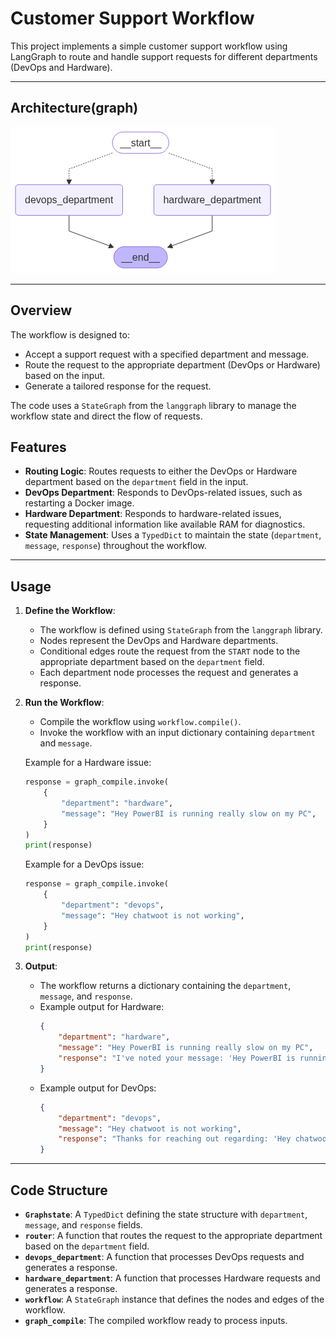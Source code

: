 # Customer Support Workflow

This project implements a simple customer support workflow using LangGraph to route and handle support requests for different departments (DevOps and Hardware).

---

## Architecture(graph)
![Graph](images/graph_conditional.png)

---

## Overview

The workflow is designed to:
- Accept a support request with a specified department and message.
- Route the request to the appropriate department (DevOps or Hardware) based on the input.
- Generate a tailored response for the request.

The code uses a `StateGraph` from the `langgraph` library to manage the workflow state and direct the flow of requests.

## Features

- **Routing Logic**: Routes requests to either the DevOps or Hardware department based on the `department` field in the input.
- **DevOps Department**: Responds to DevOps-related issues, such as restarting a Docker image.
- **Hardware Department**: Responds to hardware-related issues, requesting additional information like available RAM for diagnostics.
- **State Management**: Uses a `TypedDict` to maintain the state (`department`, `message`, `response`) throughout the workflow.

---

## Usage

1. **Define the Workflow**:
   - The workflow is defined using `StateGraph` from the `langgraph` library.
   - Nodes represent the DevOps and Hardware departments.
   - Conditional edges route the request from the `START` node to the appropriate department based on the `department` field.
   - Each department node processes the request and generates a response.

2. **Run the Workflow**:
   - Compile the workflow using `workflow.compile()`.
   - Invoke the workflow with an input dictionary containing `department` and `message`.

   Example for a Hardware issue:
   ```python
   response = graph_compile.invoke(
       {
           "department": "hardware",
           "message": "Hey PowerBI is running really slow on my PC",
       }
   )
   print(response)
   ```

   Example for a DevOps issue:
   ```python
   response = graph_compile.invoke(
       {
           "department": "devops",
           "message": "Hey chatwoot is not working",
       }
   )
   print(response)
   ```

3. **Output**:
   - The workflow returns a dictionary containing the `department`, `message`, and `response`.
   - Example output for Hardware:
     ```json
     {
         "department": "hardware",
         "message": "Hey PowerBI is running really slow on my PC",
         "response": "I've noted your message: 'Hey PowerBI is running really slow on my PC'.\nTo assist you further, could you please let me know the available RAM on your PC? This will help me diagnose the issue more accurately."
     }
     ```
   - Example output for DevOps:
     ```json
     {
         "department": "devops",
         "message": "Hey chatwoot is not working",
         "response": "Thanks for reaching out regarding: 'Hey chatwoot is not working'.\nI've just received your request and will restart the Docker image now. Once it's back up, I'll confirm that everything is running smoothly."
     }
     ```

---

## Code Structure

- **`Graphstate`**: A `TypedDict` defining the state structure with `department`, `message`, and `response` fields.
- **`router`**: A function that routes the request to the appropriate department based on the `department` field.
- **`devops_department`**: A function that processes DevOps requests and generates a response.
- **`hardware_department`**: A function that processes Hardware requests and generates a response.
- **`workflow`**: A `StateGraph` instance that defines the nodes and edges of the workflow.
- **`graph_compile`**: The compiled workflow ready to process inputs.